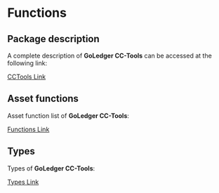 # Functions

## Package description

A complete description of **GoLedger CC-Tools** can be accessed at the following link:

[CCTools Link](https://pkg.go.dev/github.com/goledgerdev/cc-tools@v0.7.1)

## Asset functions

Asset function list of **GoLedger CC-Tools**:

[Functions Link](https://pkg.go.dev/github.com/goledgerdev/cc-tools@v0.7.1/assets)

## Types

Types of **GoLedger CC-Tools**:

[Types Link](https://pkg.go.dev/github.com/goledgerdev/cc-tools@v0.7.1/assets#pkg-types)
